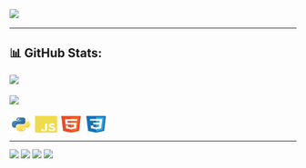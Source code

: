 [![](https://visitcount.itsvg.in/api?id=karleandrosilva&icon=5&color=1)](https://visitcount.itsvg.in)

---
## 📊 GitHub Stats:
<div>
  <img height="190em" src="https://github-readme-streak-stats.herokuapp.com/?user=karleandrosilva&theme=transparent&hide_border=false)"><br><br>
  <img  height="150em" src="https://github-readme-stats.vercel.app/api/top-langs/?username=karleandrosilva&layout=compact&langs_count=16&theme=transparent">
</div>
<br>
<div style="display: inline_block">
  <img align="center" alt="Karle-Python" height="30" width="40" src="https://raw.githubusercontent.com/devicons/devicon/master/icons/python/python-original.svg">
  <img align="center" alt="Karle-Js" height="30" width="40" src="https://raw.githubusercontent.com/devicons/devicon/master/icons/javascript/javascript-plain.svg">
  <img align="center" alt="Karle-HTML" height="30" width="40" src="https://raw.githubusercontent.com/devicons/devicon/master/icons/html5/html5-original.svg">
  <img align="center" alt="Karle-CSS" height="30" width="40" src="https://raw.githubusercontent.com/devicons/devicon/master/icons/css3/css3-original.svg">
</div>
  
---

<div> 
  <a href="https://instagram.com/karleandro" target="_blank"><img src="https://img.shields.io/badge/-Instagram-%23E4405F?style=for-the-badge&logo=instagram&logoColor=white" target="_blank"></a>
  <a href="https://discord.gg/2AQUx2kf" target="_blank"><img src="https://img.shields.io/badge/Discord-7289DA?style=for-the-badge&logo=discord&logoColor=white" target="_blank"></a> 
  <a href="https://br.linkedin.com/in/karleandrosilva" target="_blank"><img src="https://img.shields.io/badge/-LinkedIn-%230077B5?style=for-the-badge&logo=linkedin&logoColor=white" target="_blank"></a>
  <a href = "mailto:contatoparakarle@gmail.com"><img src="https://img.shields.io/badge/-Gmail-%23333?style=for-the-badge&logo=gmail&logoColor=white" target="_blank"></a>
</div>
